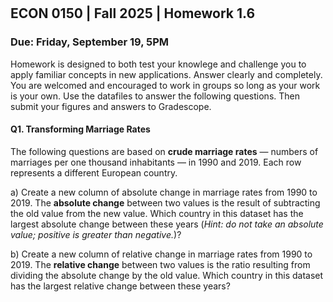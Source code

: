 

<div style="margin-top: -70px;"></div>

## ECON 0150 | Fall 2025 | Homework 1.6

### Due: Friday, September 19, 5PM

Homework is designed to both test your knowlege and challenge you to apply familiar concepts in new applications. Answer clearly and completely. You are welcomed and encouraged to work in groups so long as your work is your own. Use the datafiles to answer the following questions. Then submit your figures and answers to Gradescope.

#### Q1. Transforming Marriage Rates

The following questions are based on **crude marriage rates** — numbers of marriages per one thousand inhabitants — in 1990 and 2019. Each row represents a different European country. 

a) Create a new column of absolute change in marriage rates from 1990 to 2019. The **absolute change** between two values is the result of subtracting the old value from the new value. Which country in this dataset has the largest absolute change between these years (*Hint: do not take an absolute value; positive is greater than negative.*)?



b) Create a new column of relative change in marriage rates from 1990 to 2019. The **relative change** between two values is the ratio resulting from dividing the absolute change by the old value. Which country in this dataset has the largest relative change between these years? 
